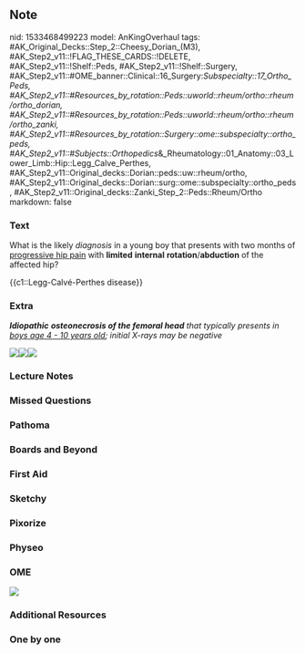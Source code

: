## Note
nid: 1533468499223
model: AnKingOverhaul
tags: #AK_Original_Decks::Step_2::Cheesy_Dorian_(M3), #AK_Step2_v11::!FLAG_THESE_CARDS::!DELETE, #AK_Step2_v11::!Shelf::Peds, #AK_Step2_v11::!Shelf::Surgery, #AK_Step2_v11::#OME_banner::Clinical::16_Surgery:_Subspecialty::17_Ortho_Peds, #AK_Step2_v11::#Resources_by_rotation::Peds::uworld::rheum/ortho::rheum/ortho_dorian, #AK_Step2_v11::#Resources_by_rotation::Peds::uworld::rheum/ortho::rheum/ortho_zanki, #AK_Step2_v11::#Resources_by_rotation::Surgery::ome::subspecialty::ortho_peds, #AK_Step2_v11::#Subjects::Orthopedics_&_Rheumatology::01_Anatomy::03_Lower_Limb::Hip::Legg_Calve_Perthes, #AK_Step2_v11::Original_decks::Dorian::peds::uw::rheum/ortho, #AK_Step2_v11::Original_decks::Dorian::surg::ome::subspecialty::ortho_peds, #AK_Step2_v11::Original_decks::Zanki_Step_2::Peds::Rheum/Ortho
markdown: false

### Text
What is the likely <i>diagnosis</i> in a young boy that presents
with two months of <u>progressive hip pain</u> with <b>limited</b>
<b>internal</b> <b>rotation</b>/<b>abduction</b> of the affected
hip?
<div>
  {{c1::Legg-Calvé-Perthes disease}}
</div>

### Extra
<i><b>Idiopathic</b> <b>osteonecrosis of the femoral head</b> that
typically presents in <u>boys age 4 - 10 years old</u>; initial
X-rays may be negative</i>
<div>
  <div>
    <i><img src="hm%20ok.png"></i><img src=
    "paste-2046294218506241.jpg"><i><img src=
    "paste-11293320152088577.jpg"></i>
  </div>
</div>

### Lecture Notes


### Missed Questions


### Pathoma


### Boards and Beyond


### First Aid


### Sketchy


### Pixorize


### Physeo


### OME
<div class="ome-widget">
  <a href=
  "https://onlinemeded.org/spa/surgery-subspecialty/ortho-peds/acquire?ref=anki">
  <img src="_OME_AnkiFlashcards_Lesson_2.png"></a>
</div>

### Additional Resources


### One by one

